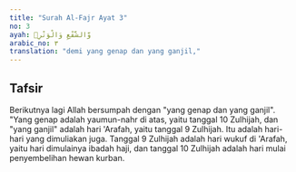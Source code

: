 ```yaml
---
title: "Surah Al-Fajr Ayat 3"
no: 3
ayah: وَّالشَّفْعِ وَالْوَتْرِۙ
arabic_no: ٣
translation: "demi yang genap dan yang ganjil,"
---
```


## Tafsir

Berikutnya lagi Allah bersumpah dengan "yang genap dan yang ganjil". "Yang genap adalah yaumun-nahr di atas, yaitu tanggal 10 Zulhijah, dan "yang ganjil" adalah hari 'Arafah, yaitu tanggal 9 Zulhijah. Itu adalah hari-hari yang dimuliakan juga. Tanggal 9 Zulhijah adalah hari wukuf di 'Arafah, yaitu hari dimulainya ibadah haji, dan tanggal 10 Zulhijah adalah hari mulai penyembelihan hewan kurban.